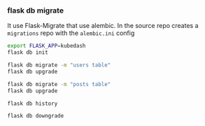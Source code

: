 
### flask db migrate

It use Flask-Migrate that use alembic. In the source repo creates a `migrations` repo with the `alembic.ini` config

```bash
export FLASK_APP=kubedash
flask db init

flask db migrate -m "users table"
flask db upgrade

flask db migrate -m "posts table"
flask db upgrade

flask db history

flask db downgrade
```
